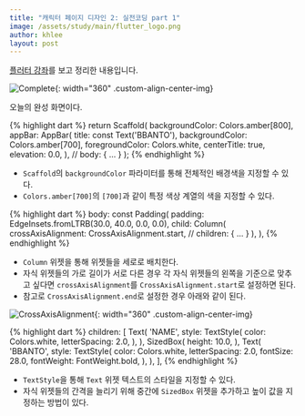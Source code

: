 ```yaml
---
title: "캐릭터 페이지 디자인 2: 실전코딩 part 1"
image: /assets/study/main/flutter_logo.png
author: khlee
layout: post
---
```


[플러터 강좌](https://youtu.be/smRqtp5YKa4)를 보고 정리한 내용입니다.

![Complete]({{site.baseurl}}/assets/study/flutter/005_charactor_page_1/complete.png){: width="360" .custom-align-center-img}

오늘의 완성 화면이다.

{% highlight dart %}
return Scaffold(
  backgroundColor: Colors.amber[800],
  appBar: AppBar(
    title: const Text('BBANTO'),
    backgroundColor: Colors.amber[700],
    foregroundColor: Colors.white,
    centerTitle: true,
    elevation: 0.0,
  ),
  // body: { ... }
);
{% endhighlight %}

* `Scaffold`의 `backgroundColor` 파라미터를 통해 전체적인 배경색을 지정할 수 있다.
* `Colors.amber[700]`의 `[700]`과 같이 특정 색상 계열의 색을 지정할 수 있다.

{% highlight dart %}
body: const Padding(
  padding: EdgeInsets.fromLTRB(30.0, 40.0, 0.0, 0.0),
  child: Column(
    crossAxisAlignment: CrossAxisAlignment.start,
    // children: { ... }
  ),
),
{% endhighlight %}

* `Column` 위젯을 통해 위젯들을 세로로 배치한다.
* 자식 위젯들의 가로 길이가 서로 다른 경우 각 자식 위젯들의 왼쪽을 기준으로 맞추고 싶다면 `crossAxisAlignment`를 `CrossAxisAlignment.start`로 설정하면 된다.
* 참고로 `CrossAxisAlignment.end`로 설정한 경우 아래와 같이 된다.

![CrossAxisAlignment]({{site.baseurl}}/assets/study/flutter/005_charactor_page_1/CrossAxisAlignment.png){: width="360" .custom-align-center-img}

{% highlight dart %}
children: [
  Text(
    'NAME',
    style: TextStyle(
      color: Colors.white,
      letterSpacing: 2.0,
    ),
  ),
  SizedBox(
    height: 10.0,
  ),
  Text(
    'BBANTO',
    style: TextStyle(
      color: Colors.white,
      letterSpacing: 2.0,
      fontSize: 28.0,
      fontWeight: FontWeight.bold,
    ),
  ),
],
{% endhighlight %}

* `TextStyle`을 통해 `Text` 위젯 텍스트의 스타일을 지정할 수 있다.
* 자식 위젯들의 간격을 늘리기 위해 중간에 `SizedBox` 위젯을 추가하고 높이 값을 지정하는 방법이 있다.
